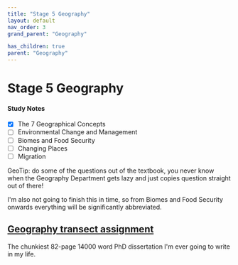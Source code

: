 ```yaml
---
title: "Stage 5 Geography"
layout: default
nav_order: 3
grand_parent: "Geography"

has_children: true
parent: "Geography"
---
```


# Stage 5 Geography

#### Study Notes

- [x] The 7 Geographical Concepts
- [ ] Environmental Change and Management
- [ ] Biomes and Food Security
- [ ] Changing Places
- [ ] Migration

GeoTip: do some of the questions out of the textbook, you never know when the Geography Department gets lazy and just copies question straight out of there!

I'm also not going to finish this in time, so from Biomes and Food Security onwards everything will be significantly abbreviated.

## [Geography transect assignment](transect.pdf)

The chunkiest 82-page 14000 word PhD dissertation I'm ever going to write in my life.

